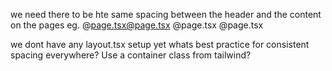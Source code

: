we need there to be hte same spacing between the header and the content on the pages eg. @page.tsx@page.tsx @page.tsx @page.tsx 


we dont have any layout.tsx setup yet whats best practice for consistent spacing everywhere? Use a container class from tailwind? 